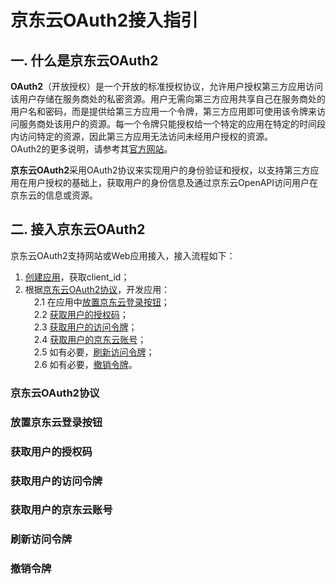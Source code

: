 # 京东云OAuth2接入指引
## 一. 什么是京东云OAuth2
**OAuth2**（开放授权）是一个开放的标准授权协议，允许用户授权第三方应用访问该用户存储在服务商处的私密资源。用户无需向第三方应用共享自己在服务商处的用户名和密码，而是提供给第三方应用一个令牌，第三方应用即可使用该令牌来访问服务商处该用户的资源。每一个令牌只能授权给一个特定的应用在特定的时间段内访问特定的资源，因此第三方应用无法访问未经用户授权的资源。</br>
OAuth2的更多说明，请参考其[官方网站](https://oauth.net/2/)。</br>

**京东云OAuth2**采用OAuth2协议来实现用户的身份验证和授权，以支持第三方应用在用户授权的基础上，获取用户的身份信息及通过京东云OpenAPI访问用户在京东云的信息或资源。</br>

## 二. 接入京东云OAuth2
京东云OAuth2支持网站或Web应用接入，接入流程如下：</br>
1. [创建应用](../../../documentation/Identity-Authentication-Service/Application-Management/Create-Application.md)，获取client_id；</br>
2. 根据[京东云OAuth2协议](#0)，开发应用：</br>
&emsp;2.1 在应用中[放置京东云登录按钮](#1)；</br>
&emsp;2.2 [获取用户的授权码](#2)；</br>
&emsp;2.3 [获取用户的访问令牌](#3)；</br>
&emsp;2.4 [获取用户的京东云账号](#4)；</br>
&emsp;2.5 如有必要，[刷新访问令牌](#5)；</br>
&emsp;2.6 如有必要，[撤销令牌](#6)。</br>


<h3 id="0">京东云OAuth2协议</h3>

<h3 id="1">放置京东云登录按钮</h3>

<h3 id="2">获取用户的授权码</h3>

<h3 id="3">获取用户的访问令牌</h3>

<h3 id="4">获取用户的京东云账号</h3>

<h3 id="5">刷新访问令牌</h3>

<h3 id="6">撤销令牌</h3>

